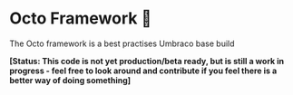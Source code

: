 # Octo Framework :octopus:
The Octo framework is a best practises Umbraco base build 

**[Status: This code is not yet production/beta ready, but is still a work in progress - feel free to look around and contribute if you feel there is a better way of doing something]**
